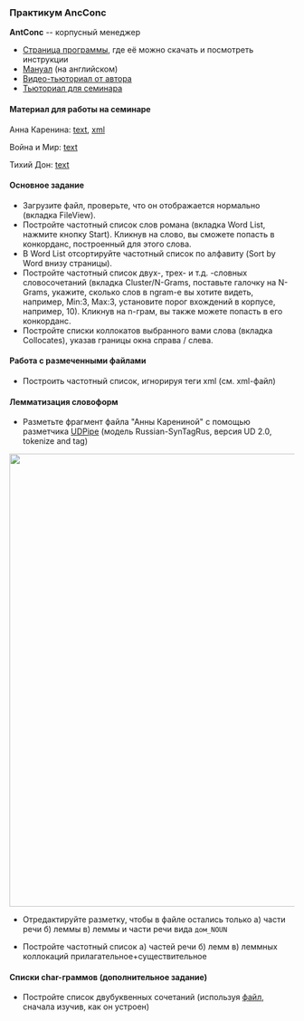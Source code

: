 ### Практикум AncConc 

__AntConc__ -- корпусный менеджер

* [Страница программы](http://www.laurenceanthony.net/software/antconc/), где её можно скачать и посмотреть инструкции
* [Мануал](http://www.laurenceanthony.net/software/antconc/resources/help_AntConc321_english.pdf) (на английском)
* [Видео-тьюториал от автора](https://www.youtube.com/playlist?list=PLiRIDpYmiC0Ta0-Hdvc1D7hG6dmiS_TZj)
* [Тьюториал для семинара](https://drive.google.com/file/d/0B6-5pzCmb8MOblpzRXI3elFFeFU/view?usp=sharing)

#### Материал для работы на семинаре
Анна Каренина: [text](https://drive.google.com/file/d/0B6-5pzCmb8MOVFBjajZJUHhNNmM/view?usp=sharing), [xml](https://drive.google.com/file/d/0B6-5pzCmb8MOTktNVlpjaDdOY2M/view?usp=sharing)

Война и Мир: [text](https://github.com/ElizavetaKuzmenko/Programming-and-computer-instruments/blob/master/Vojna%20i%20mir.%20Tom%201.txt)

Тихий Дон: [text](https://github.com/ElizavetaKuzmenko/Programming-and-computer-instruments/blob/master/tihiyd.txt)

#### Основное задание
* Загрузите файл, проверьте, что он отображается нормально (вкладка FileView).  
* Постройте частотный список слов романа (вкладка Word List, нажмите кнопку Start). Кликнув на слово, вы сможете попасть в конкорданс, построенный для этого слова.  
* В Word List отсортируйте частотный список по алфавиту (Sort by Word внизу страницы).     
* Постройте частотный список двух-, трех- и т.д. -словных словосочетаний (вкладка Cluster/N-Grams, поставьте галочку на N-Grams, укажите, сколько слов в ngram-е вы хотите видеть, например, Min:3, Max:3, установите порог вхождений в корпусе, например, 10). Кликнув на n-грам, вы также можете попасть в его конкорданс.    
* Постройте списки коллокатов выбранного вами слова (вкладка Collocates), указав границы окна справа  / слева.  

#### Работа с размеченными файлами 
* Построить частотный список, игнорируя теги xml (см. xml-файл) 

#### Лемматизация словоформ 
* Разметьте фрагмент файла "Анны Карениной" с помощью разметчика [UDPipe](http://lindat.mff.cuni.cz/services/udpipe/) (модель Russian-SynTagRus, версия UD 2.0, tokenize and tag) 

<img src="https://raw.githubusercontent.com/pykili/pykili.github.io/master/img/data_udpipe/udpipe_rus.png" width = "800"></img>

* Отредактируйте разметку, чтобы в файле остались только а) части речи б) леммы в) леммы и части речи вида `дом_NOUN`   

* Постройте частотный список а) частей речи б) лемм в) леммных коллокаций прилагательное+существительное

#### Списки char-граммов (дополнительное задание) 
* Постройте список двубуквенных сочетаний (используя [файл](https://drive.google.com/file/d/0B6-5pzCmb8MONVN6ektrNzJZbDg/view?usp=sharing), сначала изучив, как он устроен)

